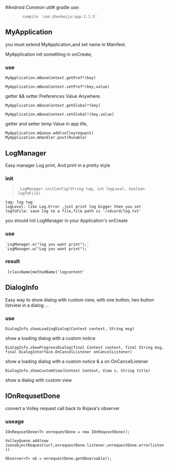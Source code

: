 #Android Common util#
   gradle use:
>       compile 'com.zhenbeiju:app:1.1.5'

## MyApplication ##
  you must extend MyApplication,and set name in Manifest.

  MyApplication  init something in onCreate,

### use ###
  `MyApplication.mBaseContext.getPref*(key)`

  `MyApplication.mBaseContext.setPref*(key,value)`

  getter && setter Preferences Value Anywhere.

  `MyApplication.mBaseContext.getGlobal*(key)`

  `MyApplication.mBaseContext.setGlobal*(key,value)`

  getter and setter temp Value in app life,


  `MyApplication.mQueue.add(volleyrequest)`
  `MyApplication.mHandler.post(Runable)`


## LogManager ##

   Easy manager Log print, And print in a pretty style
### init ###
>      LogManager.initConfig(String tag, int logLevel, boolean logToFile)

    tag: log tag
    logLevel: like Log.Error ,just print log bigger then you set
    logToFile: save log to a file,file path is '/sdcard/log.txt'

   you should init LogManager in your Application's onCreate

### use ###
    `LogManager.e("log you want print");`
    `LogManager.w("Log you want print");`

### result ###
     [className|methodName]'logcontent'


## DialogInfo ##
   Easy way to show dialog with custom view, with one button, two button
     listview in a dialog ...
### use
   `DialogInfo.showLoadingDialog(Context context, String msg)`

   show a loading dialog with a custom notice

   `DialogInfo.showProgressDialog(final Context context, final String msg, final DialogInterface.OnCancelListener onCancelListener) `

   show a loading dialog with a custom notice & a on OnCancelListener

   `DialogInfo.showCustomView(Context Context, View v, String title)`

   show a dialog with custom view

## IOnRequsetDone
   convert a Volley request call back to Rxjava's observer
### useage ###
   `IOnRequsetDone<T> onrequestDone = new IOnRequsetDone();`

   `VolleyQuene.add(new JsonobjectRequest(url,onrequestDone.listener,onrequestDone.errorlisten))`

   `Observer<T> ob = onrequestDone.getObservable();`





